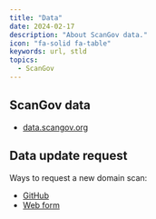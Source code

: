 ```yaml
---
title: "Data"
date: 2024-02-17
description: "About ScanGov data."
icon: "fa-solid fa-table"
keywords: url, stld
topics:
  - ScanGov
---
```


## ScanGov data
* [data.scangov.org](https://data.scangov.org)

## Data update request

Ways to request a new domain scan:

* [GitHub](https://github.com/scangov/data/issues/new/choose)
* [Web form](https://docs.google.com/forms/d/e/1FAIpQLSeKiSG0f07leAwW1QqIMSoDIgTA92m0jVy6NADtiaoPhg4rww/viewform?usp=sharing)
